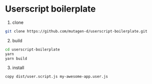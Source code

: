 # Userscript boilerplate

1. clone

```bash
git clone https://github.com/mutagen-d/userscript-boilerplate.git
```

2. build

```bash
cd userscript-boilerplate
yarn
yarn build
```

3. install

```
copy dist/user.script.js my-awesome-app.user.js
```
